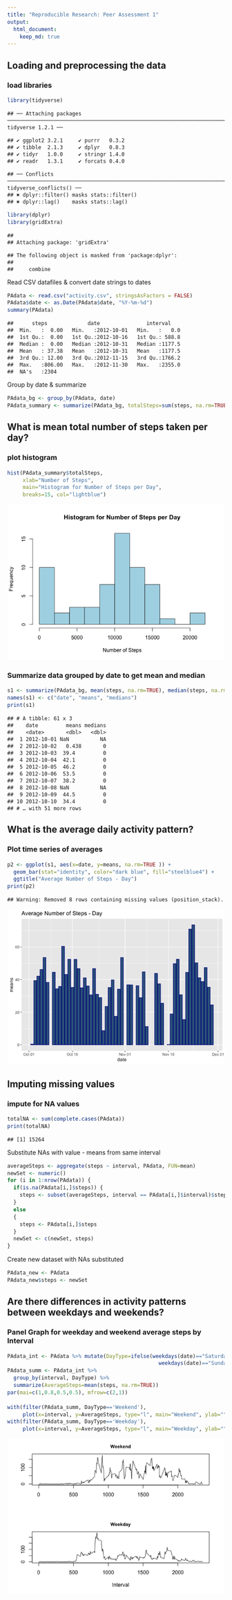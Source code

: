 ```yaml
---
title: "Reproducible Research: Peer Assessment 1"
output: 
  html_document: 
    keep_md: true
---
```



## Loading and preprocessing the data
### load libraries

```r
library(tidyverse)
```

```
## ── Attaching packages ────────────────────────────────────────────────────────────────────────────── tidyverse 1.2.1 ──
```

```
## ✔ ggplot2 3.2.1     ✔ purrr   0.3.2
## ✔ tibble  2.1.3     ✔ dplyr   0.8.3
## ✔ tidyr   1.0.0     ✔ stringr 1.4.0
## ✔ readr   1.3.1     ✔ forcats 0.4.0
```

```
## ── Conflicts ───────────────────────────────────────────────────────────────────────────────── tidyverse_conflicts() ──
## ✖ dplyr::filter() masks stats::filter()
## ✖ dplyr::lag()    masks stats::lag()
```

```r
library(dplyr)
library(gridExtra)
```

```
## 
## Attaching package: 'gridExtra'
```

```
## The following object is masked from 'package:dplyr':
## 
##     combine
```

Read CSV datafiles & convert date strings to dates 

```r
PAdata <- read.csv("activity.csv", stringsAsFactors = FALSE)
PAdata$date <- as.Date(PAdata$date, "%Y-%m-%d")
summary(PAdata)
```

```
##      steps             date               interval     
##  Min.   :  0.00   Min.   :2012-10-01   Min.   :   0.0  
##  1st Qu.:  0.00   1st Qu.:2012-10-16   1st Qu.: 588.8  
##  Median :  0.00   Median :2012-10-31   Median :1177.5  
##  Mean   : 37.38   Mean   :2012-10-31   Mean   :1177.5  
##  3rd Qu.: 12.00   3rd Qu.:2012-11-15   3rd Qu.:1766.2  
##  Max.   :806.00   Max.   :2012-11-30   Max.   :2355.0  
##  NA's   :2304
```

Group by date & summarize

```r
PAdata_bg <- group_by(PAdata, date)
PAdata_summary <- summarize(PAdata_bg, totalSteps=sum(steps, na.rm=TRUE))
```

## What is mean total number of steps taken per day?
### plot histogram

```r
hist(PAdata_summary$totalSteps, 
     xlab="Number of Steps", 
     main="Histogram for Number of Steps per Day",
     breaks=15, col="lightblue")
```

![](PA1_template_files/figure-html/unnamed-chunk-4-1.png)<!-- -->

### Summarize data grouped by date to get mean and median

```r
s1 <- summarize(PAdata_bg, mean(steps, na.rm=TRUE), median(steps, na.rm=TRUE))
names(s1) <- c("date", "means", "medians")
print(s1)
```

```
## # A tibble: 61 x 3
##    date         means medians
##    <date>       <dbl>   <dbl>
##  1 2012-10-01 NaN          NA
##  2 2012-10-02   0.438       0
##  3 2012-10-03  39.4         0
##  4 2012-10-04  42.1         0
##  5 2012-10-05  46.2         0
##  6 2012-10-06  53.5         0
##  7 2012-10-07  38.2         0
##  8 2012-10-08 NaN          NA
##  9 2012-10-09  44.5         0
## 10 2012-10-10  34.4         0
## # … with 51 more rows
```

## What is the average daily activity pattern?
### Plot time series of averages

```r
p2 <- ggplot(s1, aes(x=date, y=means, na.rm=TRUE )) + 
  geom_bar(stat="identity", color="dark blue", fill="steelblue4") +
  ggtitle("Average Number of Steps - Day")
print(p2)
```

```
## Warning: Removed 8 rows containing missing values (position_stack).
```

![](PA1_template_files/figure-html/unnamed-chunk-6-1.png)<!-- -->


## Imputing missing values
### impute for NA values

```r
totalNA <- sum(complete.cases(PAdata))
print(totalNA)
```

```
## [1] 15264
```

Substitute NAs with value - means from same interval

```r
averageSteps <- aggregate(steps ~ interval, PAdata, FUN=mean)
newSet <- numeric()
for (i in 1:nrow(PAdata)) {
  if(is.na(PAdata[i,]$steps)) {
    steps <- subset(averageSteps, interval == PAdata[i,]$interval)$steps
  }
  else
  {
    steps <- PAdata[i,]$steps
  }
  newSet <- c(newSet, steps)
}
```

Create new dataset with NAs substituted

```r
PAdata_new <- PAdata
PAdata_new$steps <- newSet
```


## Are there differences in activity patterns between weekdays and weekends?

### Panel Graph for weekday and weekend average steps by Interval

```r
PAdata_int <- PAdata %>% mutate(DayType=ifelse(weekdays(date)=="Saturday" |
                                                 weekdays(date)=="Sunday",'Weekend','Weekday'))
PAdata_summ <- PAdata_int %>% 
  group_by(interval, DayType) %>% 
  summarize(AverageSteps=mean(steps, na.rm=TRUE))
par(mai=c(1,0.8,0.5,0.5), mfrow=c(2,1))

with(filter(PAdata_summ, DayType=='Weekend'), 
     plot(x=interval, y=AverageSteps, type="l", main="Weekend", ylab="", cex.main=0.9, xlab=""))
with(filter(PAdata_summ, DayType=='Weekday'), 
     plot(x=interval, y=AverageSteps, type="l", main="Weekday", ylab="", cex.main=0.9, xlab="Interval"))
```

![](PA1_template_files/figure-html/unnamed-chunk-10-1.png)<!-- -->


